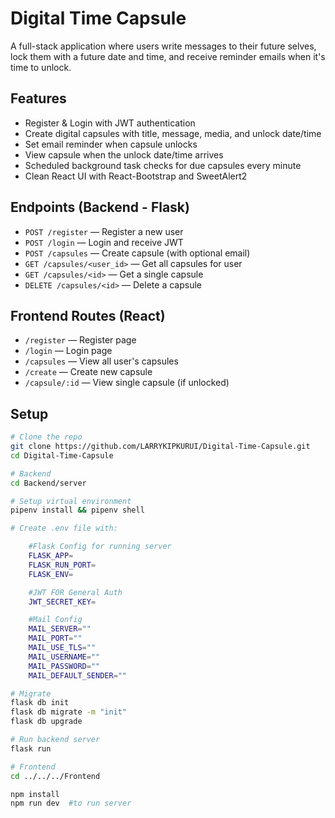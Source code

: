 # Digital Time Capsule

A full-stack application where users write messages to their future selves, lock them with a future date and time, and receive reminder emails when it's time to unlock.

## Features

- Register & Login with JWT authentication
- Create digital capsules with title, message, media, and unlock date/time
- Set email reminder when capsule unlocks
- View capsule when the unlock date/time arrives
- Scheduled background task checks for due capsules every minute
- Clean React UI with React-Bootstrap and SweetAlert2

## Endpoints (Backend - Flask)

- `POST /register` — Register a new user
- `POST /login` — Login and receive JWT
- `POST /capsules` — Create capsule (with optional email)
- `GET /capsules/<user_id>` — Get all capsules for user
- `GET /capsules/<id>` — Get a single capsule
- `DELETE /capsules/<id>` — Delete a capsule

## Frontend Routes (React)

- `/register` — Register page
- `/login` — Login page
- `/capsules` — View all user's capsules
- `/create` — Create new capsule
- `/capsule/:id` — View single capsule (if unlocked)

## Setup

```bash
# Clone the repo
git clone https://github.com/LARRYKIPKURUI/Digital-Time-Capsule.git
cd Digital-Time-Capsule

# Backend
cd Backend/server

# Setup virtual environment
pipenv install && pipenv shell

# Create .env file with:

    #Flask Config for running server
    FLASK_APP=
    FLASK_RUN_PORT=
    FLASK_ENV=

    #JWT FOR General Auth
    JWT_SECRET_KEY=

    #Mail Config
    MAIL_SERVER=""
    MAIL_PORT=""
    MAIL_USE_TLS=""
    MAIL_USERNAME=""
    MAIL_PASSWORD=""
    MAIL_DEFAULT_SENDER=""

# Migrate 
flask db init
flask db migrate -m "init"
flask db upgrade

# Run backend server
flask run 

# Frontend
cd ../../../Frontend

npm install
npm run dev  #to run server

```
